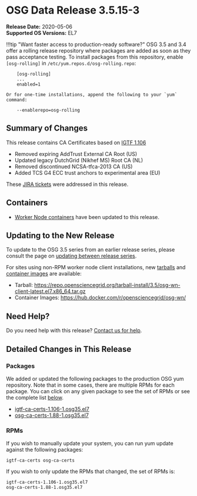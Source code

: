 OSG Data Release 3.5.15-3
========================

**Release Date:** 2020-05-06    
**Supported OS Versions:** EL7

!!!tip "Want faster access to production-ready software?"
    OSG 3.5 and 3.4 offer a rolling release repository where packages are added as soon as they pass acceptance testing.
    To install packages from this repository, enable `[osg-rolling]` in `/etc/yum.repos.d/osg-rolling.repo`:

        [osg-rolling]
        ...
        enabled=1

    Or for one-time installations, append the following to your `yum` command:

        --enablerepo=osg-rolling

Summary of Changes
------------------

This release contains CA Certificates based on [IGTF 1.106](http://dist.eugridpma.info/distribution/igtf/current/CHANGES)

* Removed expiring AddTrust External CA Root (US)
* Updated legacy DutchGrid (Nikhef MS) Root CA (NL)
* Removed discontinued NCSA-tfca-2013 CA (US)
* Added TCS G4 ECC trust anchors to experimental area (EU)


These [JIRA tickets](https://opensciencegrid.atlassian.net/issues/?jql=project%20%3D%20SOFTWARE%20AND%20fixVersion%20%3D%203.5.15-3%20ORDER%20BY%20priority%20DESC%2C%20key%20DESC) were addressed in this release.

Containers
----------

- [Worker Node containers](/worker-node/using-wn-containers/) have been updated to this release.

Updating to the New Release
---------------------------

To update to the OSG 3.5 series from an earlier release series, please consult the page on
[updating between release series](/release/release_series#updating-to-osg-35).

For sites using non-RPM worker node client installations, new [tarballs](/worker-node/install-wn-tarball) and
[container images](/worker-node/using-wn-containers) are available:

- Tarball: <https://repo.opensciencegrid.org/tarball-install/3.5/osg-wn-client-latest.el7.x86_64.tar.gz>
- Container Images: <https://hub.docker.com/r/opensciencegrid/osg-wn/>

Need Help?
----------

Do you need help with this release? [Contact us for help](/common/help).

Detailed Changes in This Release
--------------------------------

### Packages

We added or updated the following packages to the production OSG yum repository.
Note that in some cases, there are multiple RPMs for each package.
You can click on any given package to see the set of RPMs or see the complete list [below](#rpms).

-   [igtf-ca-certs-1.106-1.osg35.el7](https://koji.chtc.wisc.edu/koji/search?match=glob&type=build&terms=igtf-ca-certs-1.106-1.osg35.el7)
-   [osg-ca-certs-1.88-1.osg35.el7](https://koji.chtc.wisc.edu/koji/search?match=glob&type=build&terms=osg-ca-certs-1.88-1.osg35.el7)

### RPMs

If you wish to manually update your system, you can run yum update against the following packages:

    igtf-ca-certs osg-ca-certs

If you wish to only update the RPMs that changed, the set of RPMs is:

``` file
igtf-ca-certs-1.106-1.osg35.el7
osg-ca-certs-1.88-1.osg35.el7
```
